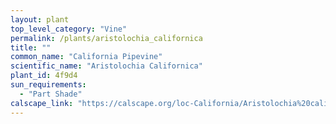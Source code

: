 ```yaml
---
layout: plant                                                              
top_level_category: "Vine"
permalink: /plants/aristolochia_californica
title: ""
common_name: "California Pipevine"
scientific_name: "Aristolochia Californica"
plant_id: 4f9d4
sun_requirements:
  - "Part Shade"
calscape_link: "https://calscape.org/loc-California/Aristolochia%20californica(%20)"
---
```


